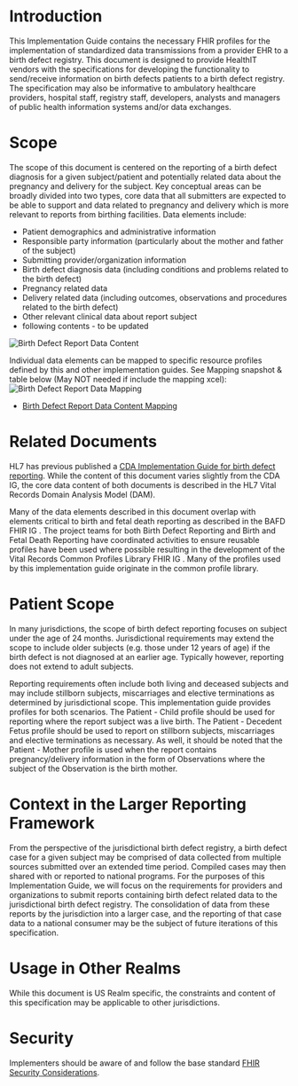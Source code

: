 # Introduction
This Implementation Guide contains the necessary FHIR profiles for the implementation of standardized data transmissions from a provider EHR to a birth defect registry. This document is designed to provide HealthIT vendors with the specifications for developing the functionality to send/receive information on birth defects patients to a birth defect registry. The specification may also be informative to ambulatory healthcare providers, hospital staff, registry staff, developers, analysts and managers of public health information systems and/or data exchanges. 

# Scope
The scope of this document is centered on the reporting of a birth defect diagnosis for a given subject/patient and potentially related data about the pregnancy and delivery for the subject. Key conceptual areas can be broadly divided into two types, core data that all submitters are expected to be able to support and data related to pregnancy and delivery which is more relevant to reports from birthing facilities. Data elements include:
* Patient demographics and administrative information
* Responsible party information (particularly about the mother and father of the subject)
* Submitting provider/organization information
* Birth defect diagnosis data (including conditions and problems related to the birth defect)
* Pregnancy related data
* Delivery related data (including outcomes, observations and procedures related to the birth defect)
* Other relevant clinical data about report subject
* following contents - to be updated

![Birth Defect Report Data Content](BDRcorecontent.png)

Individual data elements can be mapped to specific resource profiles defined by this and other implementation guides. See Mapping snapshot & table below (May NOT needed if include the mapping xcel):
![Birth Defect Report Data Mapping](profilemappings.png)

* [Birth Defect Report Data Content Mapping](BirthDefectsReportingIG_GapAnalysis.csv)

# Related Documents
HL7 has previous published a [CDA Implementation Guide for birth defect reporting](http://www.hl7.org/implement/standards/product_brief.cfm?product_id=428). While the content of this document varies slightly from the CDA IG, the core data content of both documents is described in the HL7 Vital Records Domain Analysis Model (DAM).

Many of the data elements described in this document overlap with elements critical to birth and fetal death reporting as described in the BAFD FHIR IG <add link>. The project teams for both Birth Defect Reporting and Birth and Fetal Death Reporting have coordinated activities to ensure reusable profiles have been used where possible resulting in the development of the Vital Records Common Profiles Library FHIR IG <add link>. Many of the profiles used by this implementation guide originate in the common profile library.

# Patient Scope
In many jurisdictions, the scope of birth defect reporting focuses on subject under the age of 24 months. Jurisdictional requirements may extend the scope to include older subjects (e.g. those under 12 years of age) if the birth defect is not diagnosed at an earlier age. Typically however, reporting  does not extend to adult subjects. 

Reporting requirements often include both living and deceased subjects and may include stillborn subjects, miscarriages and elective terminations as determined by jurisdictional scope. This implementation guide provides profiles for both scenarios. The Patient - Child profile should be used for reporting where the report subject was a live birth. The Patient - Decedent Fetus profile should be used to report on stillborn subjects, miscarriages and elective terminations as necessary. As well, it should be noted that the Patient - Mother profile is used when the report contains pregnancy/delivery information in the form of Observations where the subject of the Observation is the birth mother.

# Context in the Larger Reporting Framework
From the perspective of the jurisdictional birth defect registry, a birth defect case for a given subject may be comprised of data collected from multiple sources submitted over an extended time period. Compiled cases may then shared with or reported to national programs. For the purposes of this Implementation Guide, we will focus on the requirements for providers and organizations to submit reports containing birth defect related data to the jurisdictional birth defect registry. The consolidation of data from these reports by the jurisdiction into a larger case, and the reporting of that case data to a national consumer may be the subject of future iterations of this specification. 

# Usage in Other Realms
While this document is US Realm specific, the constraints and content of this specification may be applicable to other jurisdictions.

# Security
Implementers should be aware of and follow the base standard [FHIR Security Considerations](http://hl7.org/fhir/R4/security.html).